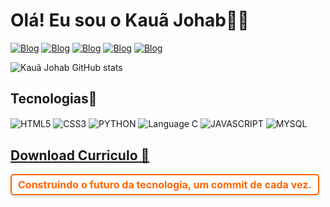 # Olá! Eu sou o Kauã Johab👋🏾

[![Blog](https://img.shields.io/badge/LinkedIn-0077B5?style=for-the-badge&logo=linkedin&logoColor=white)](https://www.linkedin.com/in/kau%C3%A3-johab/)
[![Blog](https://img.shields.io/badge/Instagram-E4405F?style=for-the-badge&logo=instagram&logoColor=white)](https://www.instagram.com/kaua_johab/)
[![Blog](https://img.shields.io/badge/Facebook-1877F2?style=for-the-badge&logo=facebook&logoColor=white)](https://www.facebook.com/profile.php?id=61554138779932)
[![Blog](https://img.shields.io/badge/GitHub-100000?style=for-the-badge&logo=github&logoColor=white)](https://www.facebook.com/profile.php?id=61554138779932)
[![Blog](https://img.shields.io/badge/Gmail-D14836?style=for-the-badge&logo=gmail&logoColor=white)](mailto:kauajbs225@gmail.com)

![Kauã Johab GitHub stats](https://github-readme-stats.vercel.app/api?username=KauaJohab&show_icons=true&theme=highcontrast)

## Tecnologias🔧

<div style="display: inline_block">
    <img align="center" alt="HTML5" src="https://img.shields.io/badge/HTML5-E34F26?style=for-the-badge&logo=html5&logoColor=black">
    <img align="center" alt="CSS3" src="https://img.shields.io/badge/CSS3-1572B6?style=for-the-badge&logo=css3&logoColor=black">
    <img align="center" alt="PYTHON" src="https://img.shields.io/badge/Python-14354C?style=for-the-badge&logo=python&logoColor=black">
    <img align="center" alt="Language C" src="https://img.shields.io/badge/C-00599C?style=for-the-badge&logo=c&logoColor=black">
    <img align="center" alt="JAVASCRIPT" src="https://img.shields.io/badge/JavaScript-323330?style=for-the-badge&logo=javascript&logoColor=black">
    <img align="center" alt="MYSQL" src="https://img.shields.io/badge/MySQL-00000F?style=for-the-badge&logo=mysql&logoColor=white">
</div>

## [Download Curriculo 📄](https://drive.google.com/u/0/uc?id=1nbKLMW3gbkQX3vByxda2fKlu3MI3dFD3&export=download)

<div style="display: inline-block;
      font-size: 16px;
      color: #ff6600;
      font-weight: bold;
      padding: 5px 10px;
      border: 2px solid #ff6600;
      border-radius: 5px;
      background-color: #fff;
      box-shadow: 0 2px 4px rgba(0, 0, 0, 0.1);">
    Construindo o futuro da tecnologia, um commit de cada vez.
  </div>
